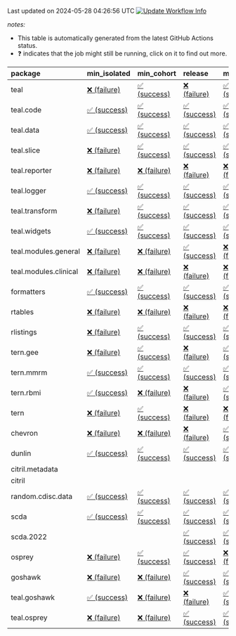 Last updated on 2024-05-28 04:26:56 UTC [![Update Workflow
Info](https://github.com/averissimo/verdepcheck-status/actions/workflows/update.yaml/badge.svg)](https://github.com/averissimo/verdepcheck-status/actions/workflows/update.yaml)

*notes:*

-   This table is automatically generated from the latest GitHub Actions
    status.
-   ❓ indicates that the job might still be running, click on it to
    find out more.

<table>
<colgroup>
<col style="width: 4%" />
<col style="width: 23%" />
<col style="width: 23%" />
<col style="width: 23%" />
<col style="width: 23%" />
</colgroup>
<thead>
<tr class="header">
<th style="text-align: left;">package</th>
<th style="text-align: left;">min_isolated</th>
<th style="text-align: left;">min_cohort</th>
<th style="text-align: left;">release</th>
<th style="text-align: left;">max</th>
</tr>
</thead>
<tbody>
<tr class="odd">
<td style="text-align: left;">teal</td>
<td
style="text-align: left;"><a href="https://github.com/insightsengineering/teal/actions/runs/9240413261/job/25420660781">❌
(failure)</a></td>
<td
style="text-align: left;"><a href="https://github.com/insightsengineering/teal/actions/runs/9240413261/job/25420660626">✅
(success)</a></td>
<td
style="text-align: left;"><a href="https://github.com/insightsengineering/teal/actions/runs/9240413261/job/25420660853">❌
(failure)</a></td>
<td
style="text-align: left;"><a href="https://github.com/insightsengineering/teal/actions/runs/9240413261/job/25420660700">✅
(success)</a></td>
</tr>
<tr class="even">
<td style="text-align: left;">teal.code</td>
<td
style="text-align: left;"><a href="https://github.com/insightsengineering/teal.code/actions/runs/9240414806/job/25420664206">✅
(success)</a></td>
<td
style="text-align: left;"><a href="https://github.com/insightsengineering/teal.code/actions/runs/9240414806/job/25420664419">✅
(success)</a></td>
<td
style="text-align: left;"><a href="https://github.com/insightsengineering/teal.code/actions/runs/9240414806/job/25420664127">✅
(success)</a></td>
<td
style="text-align: left;"><a href="https://github.com/insightsengineering/teal.code/actions/runs/9240414806/job/25420664306">✅
(success)</a></td>
</tr>
<tr class="odd">
<td style="text-align: left;">teal.data</td>
<td
style="text-align: left;"><a href="https://github.com/insightsengineering/teal.data/actions/runs/9240415549/job/25420665606">✅
(success)</a></td>
<td
style="text-align: left;"><a href="https://github.com/insightsengineering/teal.data/actions/runs/9240415549/job/25420665410">✅
(success)</a></td>
<td
style="text-align: left;"><a href="https://github.com/insightsengineering/teal.data/actions/runs/9240415549/job/25420665508">✅
(success)</a></td>
<td
style="text-align: left;"><a href="https://github.com/insightsengineering/teal.data/actions/runs/9240415549/job/25420665317">✅
(success)</a></td>
</tr>
<tr class="even">
<td style="text-align: left;">teal.slice</td>
<td
style="text-align: left;"><a href="https://github.com/insightsengineering/teal.slice/actions/runs/9240421445/job/25420678149">❌
(failure)</a></td>
<td
style="text-align: left;"><a href="https://github.com/insightsengineering/teal.slice/actions/runs/9240421445/job/25420678002">✅
(success)</a></td>
<td
style="text-align: left;"><a href="https://github.com/insightsengineering/teal.slice/actions/runs/9240421445/job/25420678107">✅
(success)</a></td>
<td
style="text-align: left;"><a href="https://github.com/insightsengineering/teal.slice/actions/runs/9240421445/job/25420678049">✅
(success)</a></td>
</tr>
<tr class="odd">
<td style="text-align: left;">teal.reporter</td>
<td
style="text-align: left;"><a href="https://github.com/insightsengineering/teal.reporter/actions/runs/9240417933/job/25420670827">❌
(failure)</a></td>
<td
style="text-align: left;"><a href="https://github.com/insightsengineering/teal.reporter/actions/runs/9240417933/job/25420670577">❌
(failure)</a></td>
<td
style="text-align: left;"><a href="https://github.com/insightsengineering/teal.reporter/actions/runs/9240417933/job/25420670656">❌
(failure)</a></td>
<td
style="text-align: left;"><a href="https://github.com/insightsengineering/teal.reporter/actions/runs/9240417933/job/25420670755">❌
(failure)</a></td>
</tr>
<tr class="even">
<td style="text-align: left;">teal.logger</td>
<td
style="text-align: left;"><a href="https://github.com/insightsengineering/teal.logger/actions/runs/9240414698/job/25420664142">✅
(success)</a></td>
<td
style="text-align: left;"><a href="https://github.com/insightsengineering/teal.logger/actions/runs/9240414698/job/25420663978">✅
(success)</a></td>
<td
style="text-align: left;"><a href="https://github.com/insightsengineering/teal.logger/actions/runs/9240414698/job/25420664214">✅
(success)</a></td>
<td
style="text-align: left;"><a href="https://github.com/insightsengineering/teal.logger/actions/runs/9240414698/job/25420664054">✅
(success)</a></td>
</tr>
<tr class="odd">
<td style="text-align: left;">teal.transform</td>
<td
style="text-align: left;"><a href="https://github.com/insightsengineering/teal.transform/actions/runs/9240419000/job/25420672630">❌
(failure)</a></td>
<td
style="text-align: left;"><a href="https://github.com/insightsengineering/teal.transform/actions/runs/9240419000/job/25420672518">✅
(success)</a></td>
<td
style="text-align: left;"><a href="https://github.com/insightsengineering/teal.transform/actions/runs/9240419000/job/25420672678">✅
(success)</a></td>
<td
style="text-align: left;"><a href="https://github.com/insightsengineering/teal.transform/actions/runs/9240419000/job/25420672584">✅
(success)</a></td>
</tr>
<tr class="even">
<td style="text-align: left;">teal.widgets</td>
<td
style="text-align: left;"><a href="https://github.com/insightsengineering/teal.widgets/actions/runs/9240428682/job/25420694197">✅
(success)</a></td>
<td
style="text-align: left;"><a href="https://github.com/insightsengineering/teal.widgets/actions/runs/9240428682/job/25420694130">✅
(success)</a></td>
<td
style="text-align: left;"><a href="https://github.com/insightsengineering/teal.widgets/actions/runs/9240428682/job/25420694253">✅
(success)</a></td>
<td
style="text-align: left;"><a href="https://github.com/insightsengineering/teal.widgets/actions/runs/9240428682/job/25420694062">✅
(success)</a></td>
</tr>
<tr class="odd">
<td style="text-align: left;">teal.modules.general</td>
<td
style="text-align: left;"><a href="https://github.com/insightsengineering/teal.modules.general/actions/runs/9240413559/job/25420661326">❌
(failure)</a></td>
<td
style="text-align: left;"><a href="https://github.com/insightsengineering/teal.modules.general/actions/runs/9240413559/job/25420661169">❌
(failure)</a></td>
<td
style="text-align: left;"><a href="https://github.com/insightsengineering/teal.modules.general/actions/runs/9240413559/job/25420661412">✅
(success)</a></td>
<td
style="text-align: left;"><a href="https://github.com/insightsengineering/teal.modules.general/actions/runs/9240413559/job/25420661226">❌
(failure)</a></td>
</tr>
<tr class="even">
<td style="text-align: left;">teal.modules.clinical</td>
<td
style="text-align: left;"><a href="https://github.com/insightsengineering/teal.modules.clinical/actions/runs/9240424423/job/25420685217">❌
(failure)</a></td>
<td
style="text-align: left;"><a href="https://github.com/insightsengineering/teal.modules.clinical/actions/runs/9240424423/job/25420685023">❌
(failure)</a></td>
<td
style="text-align: left;"><a href="https://github.com/insightsengineering/teal.modules.clinical/actions/runs/9240424423/job/25420685308">❌
(failure)</a></td>
<td
style="text-align: left;"><a href="https://github.com/insightsengineering/teal.modules.clinical/actions/runs/9240424423/job/25420685115">❌
(failure)</a></td>
</tr>
<tr class="odd">
<td style="text-align: left;">formatters</td>
<td
style="text-align: left;"><a href="https://github.com/insightsengineering/formatters/actions/runs/9240422063/job/25420679917">✅
(success)</a></td>
<td
style="text-align: left;"><a href="https://github.com/insightsengineering/formatters/actions/runs/9240422063/job/25420679788">✅
(success)</a></td>
<td
style="text-align: left;"><a href="https://github.com/insightsengineering/formatters/actions/runs/9240422063/job/25420679995">✅
(success)</a></td>
<td
style="text-align: left;"><a href="https://github.com/insightsengineering/formatters/actions/runs/9240422063/job/25420679842">✅
(success)</a></td>
</tr>
<tr class="even">
<td style="text-align: left;">rtables</td>
<td
style="text-align: left;"><a href="https://github.com/insightsengineering/rtables/actions/runs/9240413257/job/25420660889">❌
(failure)</a></td>
<td
style="text-align: left;"><a href="https://github.com/insightsengineering/rtables/actions/runs/9240413257/job/25420660803">❌
(failure)</a></td>
<td
style="text-align: left;"><a href="https://github.com/insightsengineering/rtables/actions/runs/9240413257/job/25420660964">❌
(failure)</a></td>
<td
style="text-align: left;"><a href="https://github.com/insightsengineering/rtables/actions/runs/9240413257/job/25420660675">❌
(failure)</a></td>
</tr>
<tr class="odd">
<td style="text-align: left;">rlistings</td>
<td
style="text-align: left;"><a href="https://github.com/insightsengineering/rlistings/actions/runs/9240417209/job/25420669524">❌
(failure)</a></td>
<td
style="text-align: left;"><a href="https://github.com/insightsengineering/rlistings/actions/runs/9240417209/job/25420669668">✅
(success)</a></td>
<td
style="text-align: left;"><a href="https://github.com/insightsengineering/rlistings/actions/runs/9240417209/job/25420669738">✅
(success)</a></td>
<td
style="text-align: left;"><a href="https://github.com/insightsengineering/rlistings/actions/runs/9240417209/job/25420669606">✅
(success)</a></td>
</tr>
<tr class="even">
<td style="text-align: left;">tern.gee</td>
<td
style="text-align: left;"><a href="https://github.com/insightsengineering/tern.gee/actions/runs/9240423359/job/25420682373">❌
(failure)</a></td>
<td
style="text-align: left;"><a href="https://github.com/insightsengineering/tern.gee/actions/runs/9240423359/job/25420682283">✅
(success)</a></td>
<td
style="text-align: left;"><a href="https://github.com/insightsengineering/tern.gee/actions/runs/9240423359/job/25420682445">❌
(failure)</a></td>
<td
style="text-align: left;"><a href="https://github.com/insightsengineering/tern.gee/actions/runs/9240423359/job/25420682412">✅
(success)</a></td>
</tr>
<tr class="odd">
<td style="text-align: left;">tern.mmrm</td>
<td
style="text-align: left;"><a href="https://github.com/insightsengineering/tern.mmrm/actions/runs/9240428885/job/25420694655">✅
(success)</a></td>
<td
style="text-align: left;"><a href="https://github.com/insightsengineering/tern.mmrm/actions/runs/9240428885/job/25420694566">✅
(success)</a></td>
<td
style="text-align: left;"><a href="https://github.com/insightsengineering/tern.mmrm/actions/runs/9240428885/job/25420694743">✅
(success)</a></td>
<td
style="text-align: left;"><a href="https://github.com/insightsengineering/tern.mmrm/actions/runs/9240428885/job/25420694455">✅
(success)</a></td>
</tr>
<tr class="even">
<td style="text-align: left;">tern.rbmi</td>
<td
style="text-align: left;"><a href="https://github.com/insightsengineering/tern.rbmi/actions/runs/9240422105/job/25420680108">✅
(success)</a></td>
<td
style="text-align: left;"><a href="https://github.com/insightsengineering/tern.rbmi/actions/runs/9240422105/job/25420679944">❌
(failure)</a></td>
<td
style="text-align: left;"><a href="https://github.com/insightsengineering/tern.rbmi/actions/runs/9240422105/job/25420680178">❌
(failure)</a></td>
<td
style="text-align: left;"><a href="https://github.com/insightsengineering/tern.rbmi/actions/runs/9240422105/job/25420680033">✅
(success)</a></td>
</tr>
<tr class="odd">
<td style="text-align: left;">tern</td>
<td
style="text-align: left;"><a href="https://github.com/insightsengineering/tern/actions/runs/9240417735/job/25420670529">❌
(failure)</a></td>
<td
style="text-align: left;"><a href="https://github.com/insightsengineering/tern/actions/runs/9240417735/job/25420670324">✅
(success)</a></td>
<td
style="text-align: left;"><a href="https://github.com/insightsengineering/tern/actions/runs/9240417735/job/25420670602">❌
(failure)</a></td>
<td
style="text-align: left;"><a href="https://github.com/insightsengineering/tern/actions/runs/9240417735/job/25420670406">❌
(failure)</a></td>
</tr>
<tr class="even">
<td style="text-align: left;">chevron</td>
<td
style="text-align: left;"><a href="https://github.com/insightsengineering/chevron/actions/runs/9240429506/job/25420695422">❌
(failure)</a></td>
<td
style="text-align: left;"><a href="https://github.com/insightsengineering/chevron/actions/runs/9240429506/job/25420695490">❌
(failure)</a></td>
<td
style="text-align: left;"><a href="https://github.com/insightsengineering/chevron/actions/runs/9240429506/job/25420695628">❌
(failure)</a></td>
<td
style="text-align: left;"><a href="https://github.com/insightsengineering/chevron/actions/runs/9240429506/job/25420695564">✅
(success)</a></td>
</tr>
<tr class="odd">
<td style="text-align: left;">dunlin</td>
<td
style="text-align: left;"><a href="https://github.com/insightsengineering/dunlin/actions/runs/9240416165/job/25420666533">✅
(success)</a></td>
<td
style="text-align: left;"><a href="https://github.com/insightsengineering/dunlin/actions/runs/9240416165/job/25420666400">✅
(success)</a></td>
<td
style="text-align: left;"><a href="https://github.com/insightsengineering/dunlin/actions/runs/9240416165/job/25420666607">✅
(success)</a></td>
<td
style="text-align: left;"><a href="https://github.com/insightsengineering/dunlin/actions/runs/9240416165/job/25420666471">✅
(success)</a></td>
</tr>
<tr class="even">
<td style="text-align: left;">citril.metadata</td>
<td style="text-align: left;"></td>
<td style="text-align: left;"></td>
<td style="text-align: left;"></td>
<td style="text-align: left;"></td>
</tr>
<tr class="odd">
<td style="text-align: left;">citril</td>
<td style="text-align: left;"></td>
<td style="text-align: left;"></td>
<td style="text-align: left;"></td>
<td style="text-align: left;"></td>
</tr>
<tr class="even">
<td style="text-align: left;">random.cdisc.data</td>
<td
style="text-align: left;"><a href="https://github.com/insightsengineering/random.cdisc.data/actions/runs/9240420971/job/25420676978">✅
(success)</a></td>
<td
style="text-align: left;"><a href="https://github.com/insightsengineering/random.cdisc.data/actions/runs/9240420971/job/25420676817">✅
(success)</a></td>
<td
style="text-align: left;"><a href="https://github.com/insightsengineering/random.cdisc.data/actions/runs/9240420971/job/25420677057">✅
(success)</a></td>
<td
style="text-align: left;"><a href="https://github.com/insightsengineering/random.cdisc.data/actions/runs/9240420971/job/25420676898">✅
(success)</a></td>
</tr>
<tr class="odd">
<td style="text-align: left;">scda</td>
<td
style="text-align: left;"><a href="https://github.com/insightsengineering/scda/actions/runs/9240417164/job/25420669608">✅
(success)</a></td>
<td
style="text-align: left;"><a href="https://github.com/insightsengineering/scda/actions/runs/9240417164/job/25420669468">✅
(success)</a></td>
<td
style="text-align: left;"><a href="https://github.com/insightsengineering/scda/actions/runs/9240417164/job/25420669392">✅
(success)</a></td>
<td
style="text-align: left;"><a href="https://github.com/insightsengineering/scda/actions/runs/9240417164/job/25420669532">✅
(success)</a></td>
</tr>
<tr class="even">
<td style="text-align: left;">scda.2022</td>
<td style="text-align: left;"></td>
<td style="text-align: left;"></td>
<td
style="text-align: left;"><a href="https://github.com/insightsengineering/scda.2022/actions/runs/9240422657/job/25420680896">✅
(success)</a></td>
<td
style="text-align: left;"><a href="https://github.com/insightsengineering/scda.2022/actions/runs/9240422657/job/25420680959">✅
(success)</a></td>
</tr>
<tr class="odd">
<td style="text-align: left;">osprey</td>
<td
style="text-align: left;"><a href="https://github.com/insightsengineering/osprey/actions/runs/9240426941/job/25420690105">❌
(failure)</a></td>
<td
style="text-align: left;"><a href="https://github.com/insightsengineering/osprey/actions/runs/9240426941/job/25420690017">✅
(success)</a></td>
<td
style="text-align: left;"><a href="https://github.com/insightsengineering/osprey/actions/runs/9240426941/job/25420690186">✅
(success)</a></td>
<td
style="text-align: left;"><a href="https://github.com/insightsengineering/osprey/actions/runs/9240426941/job/25420689938">❌
(failure)</a></td>
</tr>
<tr class="even">
<td style="text-align: left;">goshawk</td>
<td
style="text-align: left;"><a href="https://github.com/insightsengineering/goshawk/actions/runs/9240422087/job/25420679927">❌
(failure)</a></td>
<td
style="text-align: left;"><a href="https://github.com/insightsengineering/goshawk/actions/runs/9240422087/job/25420680004">❌
(failure)</a></td>
<td
style="text-align: left;"><a href="https://github.com/insightsengineering/goshawk/actions/runs/9240422087/job/25420680071">✅
(success)</a></td>
<td
style="text-align: left;"><a href="https://github.com/insightsengineering/goshawk/actions/runs/9240422087/job/25420679864">✅
(success)</a></td>
</tr>
<tr class="odd">
<td style="text-align: left;">teal.goshawk</td>
<td
style="text-align: left;"><a href="https://github.com/insightsengineering/teal.goshawk/actions/runs/9240421447/job/25420678193">✅
(success)</a></td>
<td
style="text-align: left;"><a href="https://github.com/insightsengineering/teal.goshawk/actions/runs/9240421447/job/25420678140">❌
(failure)</a></td>
<td
style="text-align: left;"><a href="https://github.com/insightsengineering/teal.goshawk/actions/runs/9240421447/job/25420678260">❌
(failure)</a></td>
<td
style="text-align: left;"><a href="https://github.com/insightsengineering/teal.goshawk/actions/runs/9240421447/job/25420678079">✅
(success)</a></td>
</tr>
<tr class="even">
<td style="text-align: left;">teal.osprey</td>
<td
style="text-align: left;"><a href="https://github.com/insightsengineering/teal.osprey/actions/runs/9240425740/job/25420687458">❌
(failure)</a></td>
<td
style="text-align: left;"><a href="https://github.com/insightsengineering/teal.osprey/actions/runs/9240425740/job/25420687383">❌
(failure)</a></td>
<td
style="text-align: left;"><a href="https://github.com/insightsengineering/teal.osprey/actions/runs/9240425740/job/25420687489">✅
(success)</a></td>
<td
style="text-align: left;"><a href="https://github.com/insightsengineering/teal.osprey/actions/runs/9240425740/job/25420687416">✅
(success)</a></td>
</tr>
</tbody>
</table>
